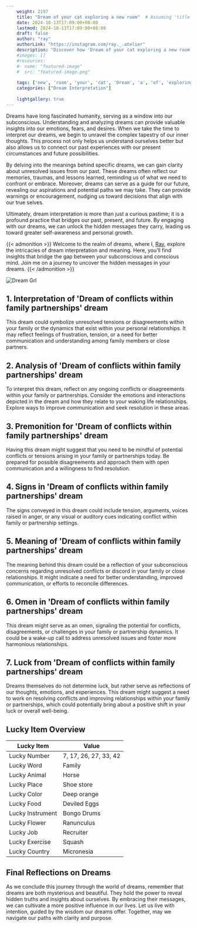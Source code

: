 ```yaml
---
    weight: 2197
    title: "Dream of your cat exploring a new room"  # Assuming 'title' column exists
    date: 2024-10-13T17:09:00+08:00
    lastmod: 2024-10-13T17:09:00+08:00
    draft: false
    author: "ray"
    authorLink: "https://instagram.com/ray._.atelier"
    description: "Discover how 'Dream of your cat exploring a new room' can interpret your future and uncover its significant meanings in your life."
    #images: []
    #resources:
    #- name: "featured-image"
    #  src: "featured-image.png"
    
    tags: ['new', 'room', 'your', 'cat', 'Dream', 'a', 'of', 'exploring']
    categories: ["Dream Interpretation"]
    
    lightgallery: true
---
```

    
Dreams have long fascinated humanity, serving as a window into our subconscious. Understanding and analyzing dreams can provide valuable insights into our emotions, fears, and desires. When we take the time to interpret our dreams, we begin to unravel the complex tapestry of our inner thoughts. This process not only helps us understand ourselves better but also allows us to connect our past experiences with our present circumstances and future possibilities.

By delving into the meanings behind specific dreams, we can gain clarity about unresolved issues from our past. These dreams often reflect our memories, traumas, and lessons learned, reminding us of what we need to confront or embrace. Moreover, dreams can serve as a guide for our future, revealing our aspirations and potential paths we may take. They can provide warnings or encouragement, nudging us toward decisions that align with our true selves.

Ultimately, dream interpretation is more than just a curious pastime; it is a profound practice that bridges our past, present, and future. By engaging with our dreams, we can unlock the hidden messages they carry, leading us toward greater self-awareness and personal growth.

{{< admonition >}}
Welcome to the realm of dreams, where I, [Ray](https://instagram.com/ray._.atelier), explore the intricacies of dream interpretation and meaning. Here, you’ll find insights that bridge the gap between your subconscious and conscious mind. Join me on a journey to uncover the hidden messages in your dreams.
{{< /admonition >}}

![Dream Grl](https://cdn.pixabay.com/photo/2017/11/02/03/35/gothic-2910057_1280.jpg "Dream Grl")

## 1. Interpretation of 'Dream of conflicts within family partnerships' dream
 This dream could symbolize unresolved tensions or disagreements within your family or the dynamics that exist within your personal relationships. It may reflect feelings of frustration, tension, or a need for better communication and understanding among family members or close partners.

## 2. Analysis of 'Dream of conflicts within family partnerships' dream
 To interpret this dream, reflect on any ongoing conflicts or disagreements within your family or partnerships. Consider the emotions and interactions depicted in the dream and how they relate to your waking life relationships. Explore ways to improve communication and seek resolution in these areas.

## 3. Premonition for 'Dream of conflicts within family partnerships' dream
 Having this dream might suggest that you need to be mindful of potential conflicts or tensions arising in your family or partnerships today. Be prepared for possible disagreements and approach them with open communication and a willingness to find resolution.

## 4. Signs in 'Dream of conflicts within family partnerships' dream
 The signs conveyed in this dream could include tension, arguments, voices raised in anger, or any visual or auditory cues indicating conflict within family or partnership settings.

## 5. Meaning of 'Dream of conflicts within family partnerships' dream
 The meaning behind this dream could be a reflection of your subconscious concerns regarding unresolved conflicts or discord in your family or close relationships. It might indicate a need for better understanding, improved communication, or efforts to reconcile differences.

## 6. Omen in 'Dream of conflicts within family partnerships' dream
 This dream might serve as an omen, signaling the potential for conflicts, disagreements, or challenges in your family or partnership dynamics. It could be a wake-up call to address unresolved issues and foster more harmonious relationships.

## 7. Luck from 'Dream of conflicts within family partnerships' dream
 Dreams themselves do not determine luck, but rather serve as reflections of our thoughts, emotions, and experiences. This dream might suggest a need to work on resolving conflicts and improving relationships within your family or partnerships, which could potentially bring about a positive shift in your luck or overall well-being.

## Lucky Item Overview
| Lucky Item          | Value              |
|---------------|--------------------|
| Lucky Number        | 7, 17, 26, 27, 33, 42  |
| Lucky Word          | Family |
| Lucky Animal        | Horse |
| Lucky Place         | Shoe store     |
| Lucky Color         | Deep orange     |
| Lucky Food          | Deviled Eggs      |
| Lucky Instrument    | Bongo Drums |
| Lucky Flower        | Ranunculus    |
| Lucky Job           | Recruiter       |
| Lucky Exercise      | Squash  |
| Lucky Country       | Micronesia    |


##  Final Reflections on Dreams

As we conclude this journey through the world of dreams, remember that dreams are both mysterious and beautiful. They hold the power to reveal hidden truths and insights about ourselves. By embracing their messages, we can cultivate a more positive influence in our lives. Let us live with intention, guided by the wisdom our dreams offer. Together, may we navigate our paths with clarity and purpose.
